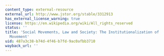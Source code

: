```yaml
---
content_type: external-resource
external_url: http://www.jstor.org/stable/3312913
has_external_license_warning: true
license: https://en.wikipedia.org/wiki/All_rights_reserved
status: ''
title: 'Social Movements, Law and Society: The Institutionalization of the Environmental
  Movement'
uid: 487a3c38-b74d-4f46-b7fd-9ac0afbb3710
wayback_url: ''
---
```

